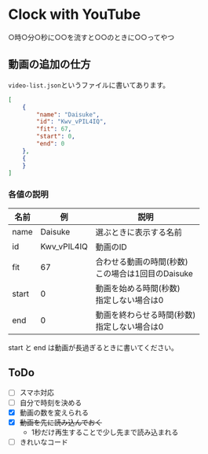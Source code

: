 # Clock with YouTube

○時○分○秒に○○を流すと○○のときに○○ってやつ

## 動画の追加の仕方

`video-list.json`というファイルに書いてあります。

```json
[
    {
        "name": "Daisuke",
        "id": "Kwv_vPIL4IQ",
        "fit": 67,
        "start": 0,
        "end": 0
    },
    {
    }
]
```

### 各値の説明

|名前|例|説明|
----|----|----
|name|Daisuke|選ぶときに表示する名前|
|id|Kwv_vPIL4IQ|動画のID|
|fit|67|合わせる動画の時間(秒数)<br>この場合は1回目のDaisuke|
|start|0|動画を始める時間(秒数)<br>指定しない場合は0|
|end|0|動画を終わらせる時間(秒数)<br>指定しない場合は0|

start と end は動画が長過ぎるときに書いてください。

## ToDo

- [ ] スマホ対応
- [ ] 自分で時刻を決める
- [x] 動画の数を変えられる
- [x] ~~動画を先に読み込んでおく~~
    - 1秒だけ再生することで少し先まで読み込まれる
- [ ] きれいなコード
